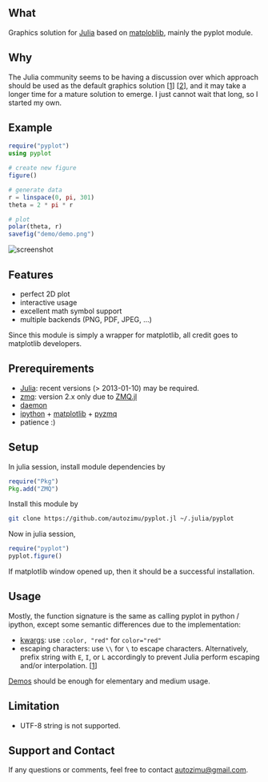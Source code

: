 ## What

Graphics solution for [Julia][] based on [matploblib][], mainly the pyplot
module.


## Why

The Julia community seems to be having a discussion over which approach
should be used as the default graphics solution [[1][graphics-wiki]]
[[2][graphics-gg]], and it may take a longer time for a mature solution to
emerge. I just cannot wait that long, so I started my own.

[graphics-wiki]: https://github.com/JuliaLang/julia/wiki/Graphics
[graphics-gg]: https://groups.google.com/forum/?fromgroups=#!searchin/julia-dev/plot$20interface/julia-dev/Mi44lkCusCw/u3B3KZx0BO0J

## Example

```julia
require("pyplot")
using pyplot

# create new figure
figure()

# generate data
r = linspace(0, pi, 301)
theta = 2 * pi * r

# plot
polar(theta, r)
savefig("demo/demo.png")
```

![screenshot](https://github.com/autozimu/pyplot.jl/raw/master/demo/demo.png)


## Features


* perfect 2D plot
* interactive usage
* excellent math symbol support
* multiple backends (PNG, PDF, JPEG, ...)

Since this module is simply a wrapper for matplotlib, all credit goes
to matplotlib developers.

## Prerequirements

* [Julia](https://github.com/JuliaLang/julia): recent versions
(> 2013-01-10) may be required.
* [zmq](http://www.zeromq.org/): version 2.x only due to [ZMQ.jl](https://github.com/aviks/ZMQ.jl)
* [daemon](http://libslack.org/daemon/)
* [ipython](http://ipython.org/) +
[matplotlib](http://matplotlib.org/) +
[pyzmq](https://github.com/zeromq/pyzmq)
* patience :)

## Setup

In julia session, install module dependencies by

```julia
require("Pkg")
Pkg.add("ZMQ")
```

Install this module by

```bash
git clone https://github.com/autozimu/pyplot.jl ~/.julia/pyplot
```

Now in julia session,

```julia
require("pyplot")
pyplot.figure()
```

If matplotlib window opened up, then it should be a successful
installation.

## Usage

Mostly, the function signature is the same as calling pyplot in python /
ipython, except some semantic differences due to the implementation:

* [kwargs][]: use `:color, "red"` for `color="red"`
* escaping characters: use `\\` for `\` to escape characters.
  Alternatively, prefix string with `E`, `I`, or `L` accordingly to
  prevent Julia perform escaping and/or interpolation.
  [[1][Julia_non_standard_string]]

[Demos][demo] should be enough for elementary and medium usage.

[kwargs]: http://rosettacode.org/wiki/Named_parameters
[demo]: https://github.com/autozimu/pyplot.jl/tree/master/demo
[Julia_non_standard_string]: http://docs.julialang.org/en/latest/manual/strings/#non-standard-string-literals

## Limitation

* UTF-8 string is not supported.

## Support and Contact

If any questions or comments, feel free to contact <autozimu@gmail.com>.

[Julia]: http://julialang.org/ "The Julia Language"
[matploblib]: http://matplotlib.org/ "matplotlib"
